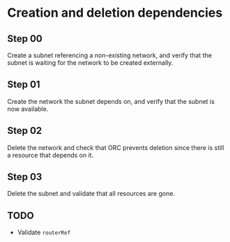 # Creation and deletion dependencies

## Step 00

Create a subnet referencing a non-existing network, and verify that the subnet is waiting for the network to be created externally.

## Step 01

Create the network the subnet depends on, and verify that the subnet is now available.

## Step 02

Delete the network and check that ORC prevents deletion since there is still a resource that depends on it.

## Step 03

Delete the subnet and validate that all resources are gone.

## TODO

- Validate `routerRef`
